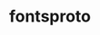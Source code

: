 ---
title: "fontsproto"
layout: cache
categories: [package, develop]
meta: {"compilers": ["none"], "num_specs": 10, "num_specs_by_stack": {"data-vis-sdk": 2, "developer-tools-aarch64-linux-gnu": 2, "developer-tools-x86_64_v3-linux-gnu": 2, "e4s": 2, "e4s-oneapi": 2, "hep": 2, "root": 10}, "oss": ["centos7", "rhel8", "ubuntu20.04", "ubuntu22.04"], "platforms": ["linux"], "stacks": ["data-vis-sdk", "developer-tools-aarch64-linux-gnu", "developer-tools-x86_64_v3-linux-gnu", "e4s", "e4s-oneapi", "hep", "root"], "targets": ["aarch64", "x86_64_v3"], "versions": ["2.1.3"]}
spec_details: [{"compiler": "none", "hash": "biu6tbv4aw7oio2jjairdrrxxnjrn3ts", "os": "centos7", "platform": "linux", "size": "-", "stacks": ["developer-tools-x86_64_v3-linux-gnu", "root"], "target": "x86_64_v3", "variants": ["build_system=autotools"], "versions": ["2.1.3"]}, {"compiler": "none", "hash": "ev4oavsp4ifssb5agpx7fasfaovlszfu", "os": "ubuntu22.04", "platform": "linux", "size": "-", "stacks": ["e4s-oneapi", "root"], "target": "x86_64_v3", "variants": ["build_system=autotools"], "versions": ["2.1.3"]}, {"compiler": "none", "hash": "gofl5so4bhozyfwpxflmg6lqzlnjoxe3", "os": "ubuntu20.04", "platform": "linux", "size": "-", "stacks": ["data-vis-sdk", "root"], "target": "x86_64_v3", "variants": ["build_system=autotools"], "versions": ["2.1.3"]}, {"compiler": "none", "hash": "ilbw4pwnt5vsqfxihuwkwf2bkwrp4cpa", "os": "ubuntu22.04", "platform": "linux", "size": "-", "stacks": ["e4s", "hep", "root"], "target": "x86_64_v3", "variants": ["build_system=autotools"], "versions": ["2.1.3"]}, {"compiler": "none", "hash": "kym6agqb3ldcadymycdyu4nab4lvkia7", "os": "ubuntu20.04", "platform": "linux", "size": "-", "stacks": ["data-vis-sdk", "root"], "target": "x86_64_v3", "variants": ["build_system=autotools"], "versions": ["2.1.3"]}, {"compiler": "none", "hash": "mao7ywlkagvknarncccwhn5uxnsajki6", "os": "ubuntu22.04", "platform": "linux", "size": "-", "stacks": ["e4s", "hep", "root"], "target": "x86_64_v3", "variants": ["build_system=autotools"], "versions": ["2.1.3"]}, {"compiler": "none", "hash": "rvv4wnbn23bpqlv4ecjaakuyyi2ceox3", "os": "ubuntu22.04", "platform": "linux", "size": "-", "stacks": ["e4s-oneapi", "root"], "target": "x86_64_v3", "variants": ["build_system=autotools"], "versions": ["2.1.3"]}, {"compiler": "none", "hash": "symkxcyecizosdjwq2age6r3ltcd57nt", "os": "rhel8", "platform": "linux", "size": "-", "stacks": ["developer-tools-aarch64-linux-gnu", "root"], "target": "aarch64", "variants": ["build_system=autotools"], "versions": ["2.1.3"]}, {"compiler": "none", "hash": "tknal5jkaocx7ntx7bfxclnqa4edbfmt", "os": "rhel8", "platform": "linux", "size": "-", "stacks": ["developer-tools-aarch64-linux-gnu", "root"], "target": "aarch64", "variants": ["build_system=autotools"], "versions": ["2.1.3"]}, {"compiler": "none", "hash": "txkx46owo735vx4fw7hyzgpd5hlhmvj2", "os": "centos7", "platform": "linux", "size": "-", "stacks": ["developer-tools-x86_64_v3-linux-gnu", "root"], "target": "x86_64_v3", "variants": ["build_system=autotools"], "versions": ["2.1.3"]}]
---